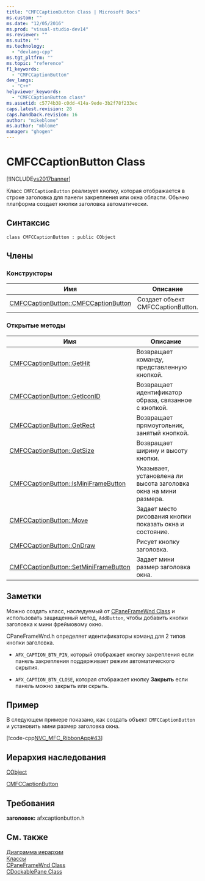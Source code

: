 ```yaml
---
title: "CMFCCaptionButton Class | Microsoft Docs"
ms.custom: ""
ms.date: "12/05/2016"
ms.prod: "visual-studio-dev14"
ms.reviewer: ""
ms.suite: ""
ms.technology: 
  - "devlang-cpp"
ms.tgt_pltfrm: ""
ms.topic: "reference"
f1_keywords: 
  - "CMFCCaptionButton"
dev_langs: 
  - "C++"
helpviewer_keywords: 
  - "CMFCCaptionButton class"
ms.assetid: c5774b38-c0dd-414a-9ede-3b2f78f233ec
caps.latest.revision: 28
caps.handback.revision: 16
author: "mikeblome"
ms.author: "mblome"
manager: "ghogen"
---
```

# CMFCCaptionButton Class
[!INCLUDE[vs2017banner](../../assembler/inline/includes/vs2017banner.md)]

Класс `CMFCCaptionButton` реализует кнопку, которая отображается в строке заголовка для панели закрепления или окна области.  Обычно платформа создает кнопки заголовка автоматически.  
  
## Синтаксис  
  
```  
class CMFCCaptionButton : public CObject  
```  
  
## Члены  
  
### Конструкторы  
  
|Имя|Описание|  
|---------|--------------|  
|[CMFCCaptionButton::CMFCCaptionButton](../Topic/CMFCCaptionButton::CMFCCaptionButton.md)|Создает объект CMFCCaptionButton.|  
  
### Открытые методы  
  
|Имя|Описание|  
|---------|--------------|  
|[CMFCCaptionButton::GetHit](../Topic/CMFCCaptionButton::GetHit.md)|Возвращает команду, представленную кнопкой.|  
|[CMFCCaptionButton::GetIconID](../Topic/CMFCCaptionButton::GetIconID.md)|Возвращает идентификатор образа, связанное с кнопкой.|  
|[CMFCCaptionButton::GetRect](../Topic/CMFCCaptionButton::GetRect.md)|Возвращает прямоугольник, занятый кнопкой.|  
|[CMFCCaptionButton::GetSize](../Topic/CMFCCaptionButton::GetSize.md)|Возвращает ширину и высоту кнопки.|  
|[CMFCCaptionButton::IsMiniFrameButton](../Topic/CMFCCaptionButton::IsMiniFrameButton.md)|Указывает, установлена ли высота заголовка окна на мини размера.|  
|[CMFCCaptionButton::Move](../Topic/CMFCCaptionButton::Move.md)|Задает место рисования кнопки показать окна и состояние.|  
|[CMFCCaptionButton::OnDraw](../Topic/CMFCCaptionButton::OnDraw.md)|Рисует кнопку заголовка.|  
|[CMFCCaptionButton::SetMiniFrameButton](../Topic/CMFCCaptionButton::SetMiniFrameButton.md)|Задает мини размер заголовка окна.|  
  
## Заметки  
 Можно создать класс, наследуемый от [CPaneFrameWnd Class](../../mfc/reference/cpaneframewnd-class.md) и использовать защищенный метод, `AddButton`, чтобы добавить кнопки заголовка к мини фреймовому окно.  
  
 CPaneFrameWnd.h определяет идентификаторы команд для 2 типов кнопки заголовка.  
  
-   `AFX_CAPTION_BTN_PIN`, который отображает кнопку закрепления если панель закрепления поддерживает режим автоматического скрытия.  
  
-   `AFX_CAPTION_BTN_CLOSE`, которая отображает кнопку **Закрыть** если панель можно закрыть или скрыть.  
  
## Пример  
 В следующем примере показано, как создать объект `CMFCCaptionButton` и установить мини размер заголовка окна.  
  
 [!code-cpp[NVC_MFC_RibbonApp#43](../../mfc/reference/codesnippet/CPP/cmfccaptionbutton-class_1.cpp)]  
  
## Иерархия наследования  
 [CObject](../Topic/CObject%20Class.md)  
  
 [CMFCCaptionButton](../../mfc/reference/cmfccaptionbutton-class.md)  
  
## Требования  
 **заголовок:** afxcaptionbutton.h  
  
## См. также  
 [Диаграмма иерархии](../../mfc/hierarchy-chart.md)   
 [Классы](../Topic/MFC%20Classes.md)   
 [CPaneFrameWnd Class](../../mfc/reference/cpaneframewnd-class.md)   
 [CDockablePane Class](../Topic/CDockablePane%20Class.md)